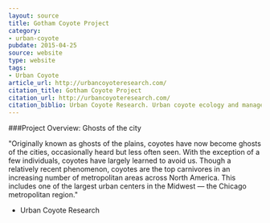 ```yaml
---
layout: source
title: Gotham Coyote Project
category: 
- urban-coyote
pubdate: 2015-04-25
source: website
type: website
tags:
- Urban Coyote
article_url: http://urbancoyoteresearch.com/
citation_title: Gotham Coyote Project
citation_url: http://urbancoyoteresearch.com/
citation_biblio: Urban Coyote Research. Urban coyote ecology and management, Cook County, Illinois.
---
```


###Project Overview: Ghosts of the city

"Originally known as ghosts of the plains, coyotes have now become ghosts of the cities, occasionally heard but less often seen. With the exception of a few individuals, coyotes have largely learned to avoid us. Though a relatively recent phenomenon, coyotes are the top carnivores in an increasing number of metropolitan areas across North America. This includes one of the largest urban centers in the Midwest — the Chicago metropolitan region."
- Urban Coyote Research

